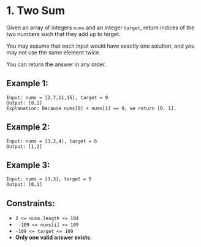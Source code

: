 # 1. Two Sum
Given an array of integers ```nums``` and an integer ```target```, return indices of the two numbers such that they add up to target.

You may assume that each input would have exactly one solution, and you may not use the same element twice.

You can return the answer in any order.

## Example 1:
```
Input: nums = [2,7,11,15], target = 9
Output: [0,1] 
Explanation: Because nums[0] + nums[1] == 9, we return [0, 1].
```
## Example 2:

```
Input: nums = [3,2,4], target = 6
Output: [1,2]
```
## Example 3:
```
Input: nums = [3,3], target = 6
Output: [0,1]
```

## Constraints:
- ```2 <= nums.length <= 104```
- ``` -109 <= nums[i] <= 109```
- ``` -109 <= target <= 109 ```
- <strong>Only one valid answer exists.</strong>
